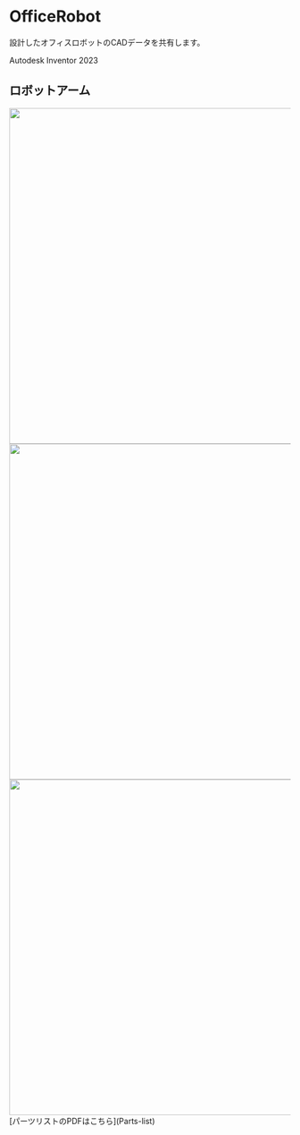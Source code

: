 # OfficeRobot

設計したオフィスロボットのCADデータを共有します。

Autodesk Inventor 2023

## ロボットアーム
<img src="https://github.com/user-attachments/assets/a4b81f98-2722-45aa-85b0-6197a3563026" width="600px">
<img src="https://github.com/user-attachments/assets/e5742ffe-fa6e-4bc0-ad9a-b818ad3eec6e" width="600px">
<img src="https://github.com/user-attachments/assets/7e12b66b-a049-49cd-b2b6-15727c2183cf" width="600px">
[パーツリストのPDFはこちら](Parts-list)


